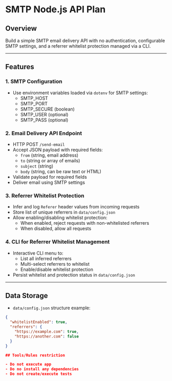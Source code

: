 # SMTP Node.js API Plan

## Overview
Build a simple SMTP email delivery API with no authentication, configurable SMTP settings, and a referrer whitelist protection managed via a CLI.

---

## Features

### 1. SMTP Configuration
- Use environment variables loaded via `dotenv` for SMTP settings:
  - SMTP_HOST
  - SMTP_PORT
  - SMTP_SECURE (boolean)
  - SMTP_USER (optional)
  - SMTP_PASS (optional)

### 2. Email Delivery API Endpoint
- HTTP POST `/send-email`
- Accept JSON payload with required fields:
  - `from` (string, email address)
  - `to` (string or array of emails)
  - `subject` (string)
  - `body` (string, can be raw text or HTML)
- Validate payload for required fields
- Deliver email using SMTP settings

### 3. Referrer Whitelist Protection
- Infer and log `Referer` header values from incoming requests
- Store list of unique referrers in `data/config.json`
- Allow enabling/disabling whitelist protection:
  - When enabled, reject requests with non-whitelisted referrers
  - When disabled, allow all requests

### 4. CLI for Referrer Whitelist Management
- Interactive CLI menu to:
  - List all inferred referrers
  - Multi-select referrers to whitelist
  - Enable/disable whitelist protection
- Persist whitelist and protection status in `data/config.json`

---

## Data Storage

- `data/config.json` structure example:
```json
{
  "whitelistEnabled": true,
  "referrers": {
    "https://example.com": true,
    "https://another.com": false
  }
}

## Tools/Rules restriction

- Do not execute app
- Do no install any dependencies
- Do not create/execute tests